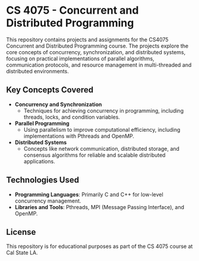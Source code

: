 # CS 4075 - Concurrent and Distributed Programming

This repository contains projects and assignments for the CS4075 Concurrent and Distributed Programming course. The projects explore the core concepts of concurrency, synchronization, and distributed systems, focusing on practical implementations of parallel algorithms, communication protocols, and resource management in multi-threaded and distributed environments.

## Key Concepts Covered

- **Concurrency and Synchronization**
  - Techniques for achieving concurrency in programming, including threads, locks, and condition variables.
- **Parallel Programming**
  - Using parallelism to improve computational efficiency, including implementations with Pthreads and OpenMP.
- **Distributed Systems**
  - Concepts like network communication, distributed storage, and consensus algorithms for reliable and scalable distributed applications.

## Technologies Used

- **Programming Languages**: Primarily C and C++ for low-level concurrency management.
- **Libraries and Tools**: Pthreads, MPI (Message Passing Interface), and OpenMP.

## License
This repository is for educational purposes as part of the CS 4075 course at Cal State LA.
